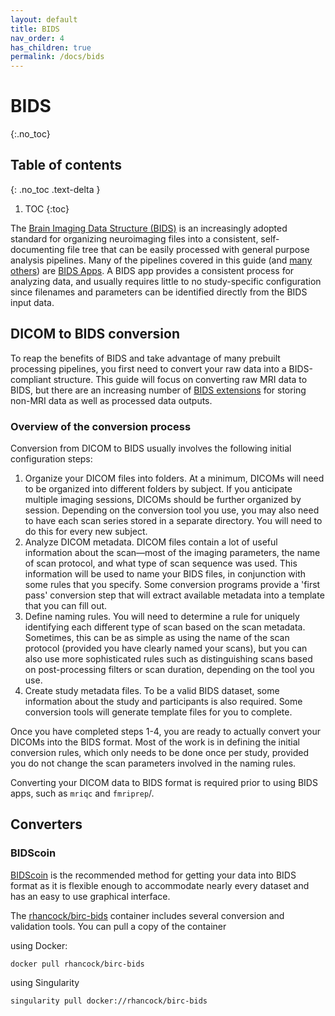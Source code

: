 ```yaml
---
layout: default
title: BIDS
nav_order: 4
has_children: true
permalink: /docs/bids
---
```


# BIDS
{:.no_toc}

## Table of contents
{: .no_toc .text-delta }

1. TOC
{:toc}

The [Brain Imaging Data Structure (BIDS)](http://bids.neuroimaging.io) is an increasingly adopted standard for organizing neuroimaging files into a consistent, self-documenting file tree that can be easily processed with general purpose analysis pipelines. Many of the pipelines covered in this guide (and [many others](http://bids-apps.neuroimaging.io/apps/)) are [BIDS Apps](https://bids-apps.neuroimaging.io). A BIDS app provides a consistent process for analyzing data, and usually requires little to no study-specific configuration since filenames and parameters can be identified directly from the BIDS input data.

## DICOM to BIDS conversion
To reap the benefits of BIDS and take advantage of many prebuilt processing pipelines, you first need to convert your raw data into a BIDS-compliant structure. This guide will focus on converting raw MRI data to BIDS, but there are an increasing number of [BIDS extensions](https://bids-specification.readthedocs.io/en/latest/06-extensions.html#bids-extension-proposals) for storing non-MRI data as well as processed data outputs.

### Overview of the conversion process

Conversion from DICOM to BIDS usually involves the following initial configuration steps:

1. Organize your DICOM files into folders. At a minimum, DICOMs will need to be organized into different folders by subject. If you anticipate multiple imaging sessions, DICOMs should be further organized by session. Depending on the conversion tool you use, you may also need to have each scan series stored in a separate directory. You will need to do this for every new subject.
2. Analyze DICOM metadata. DICOM files contain a lot of useful information about the scan—most of the imaging parameters, the name of scan protocol, and what type of scan sequence was used. This information will be used to name your BIDS files, in conjunction with some rules that you specify. Some conversion programs provide a 'first pass' conversion step that will extract available metadata into a template that you can fill out.
3. Define naming rules. You will need to determine a rule for uniquely identifying each different type of scan based on the scan metadata. Sometimes, this can be as simple as using the name of the scan protocol (provided you have clearly named your scans), but you can also use more sophisticated rules such as distinguishing scans based on post-processing filters or scan duration, depending on the tool you use. 
4. Create study metadata files. To be a valid BIDS dataset, some information about the study and participants is also required. Some conversion tools will generate template files for you to complete.

Once you have completed steps 1-4, you are ready to actually convert your DICOMs into the BIDS format. Most of the work is in defining the initial conversion rules, which only needs to be done once per study, provided you do not change the scan parameters involved in the naming rules.



 Converting your DICOM data to BIDS format is required prior to using BIDS apps, such as <code>mriqc</code> and <code>fmriprep</code>/.


## Converters

### BIDScoin

[BIDScoin](https://bidscoin.readthedocs.io/en/stable/) is the recommended method for getting your data into BIDS format as it is flexible enough to accommodate nearly every dataset and has an easy to use graphical interface.

The [rhancock/birc-bids](https://hub.docker.com/r/rhancock/birc-bids) container includes several conversion and validation tools. You can pull a copy of the container

using Docker:

```
docker pull rhancock/birc-bids
```

using Singularity

```
singularity pull docker://rhancock/birc-bids
```



